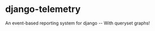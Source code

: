 django-telemetry
================

An event-based reporting system for django -- With queryset graphs!
